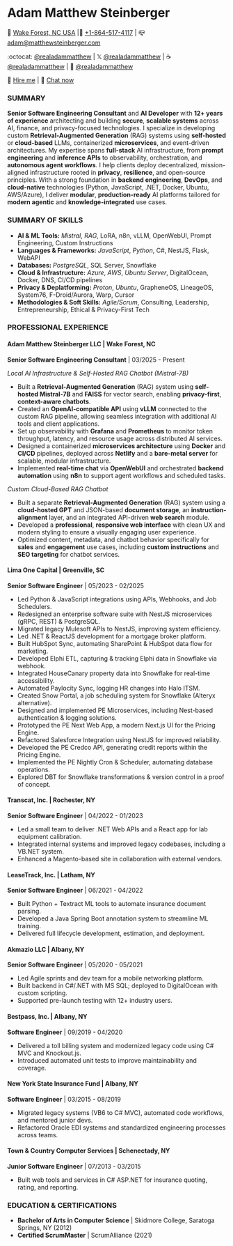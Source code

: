 # Adam Matthew Steinberger

📍 [Wake Forest, NC USA](https://www.openstreetmap.org/relation/179707) |📱 [+1-864-517-4117](tel:+18645174117) | 📪 [adam@matthewsteinberger.com](mailto:adam@matthewsteinberger.com)

:octocat: [@realadammatthew](https://github.com/realadammatthew) | 𝕏 [@realadammatthew](https://x.com/realadammatthew) | ☕ [@realadammatthew](https://coff.ee/realadammatthew) | 📅 [@realadammatthew](https://tidycal.com/realadammatthew)

💼 [Hire me](https://hire.adam.matthewsteinberger.com) | 💬 [Chat now](https://chat.adam.matthewsteinberger.com)

### SUMMARY

**Senior Software Engineering Consultant** and **AI Developer** with **12+ years of experience** architecting and building **secure**, **scalable systems** across AI, finance, and privacy-focused technologies. I specialize in developing custom **Retrieval-Augmented Generation** (RAG) systems using **self-hosted** or **cloud-based** LLMs, containerized **microservices**, and event-driven architectures. My expertise spans **full-stack** AI infrastructure, from **prompt engineering** and **inference APIs** to observability, orchestration, and **autonomous agent workflows**. I help clients deploy decentralized, mission-aligned infrastructure rooted in **privacy**, **resilience**, and open-source principles. With a strong foundation in **backend engineering**, **DevOps**, and **cloud-native** technologies (Python, JavaScript, .NET, Docker, Ubuntu, AWS/Azure), I deliver **modular**, **production-ready** AI platforms tailored for **modern agentic** and **knowledge-integrated** use cases.

### SUMMARY OF SKILLS

- **AI & ML Tools:** _Mistral_, _RAG_, LoRA, n8n, vLLM, OpenWebUI, Prompt Engineering, Custom Instructions
- **Languages & Frameworks:** _JavaScript_, _Python_, C#, NestJS, Flask, WebAPI
- **Databases:** _PostgreSQL_, SQL Server, Snowflake
- **Cloud & Infrastructure:** _Azure_, _AWS_, _Ubuntu Server_, DigitalOcean, Docker, DNS, CI/CD pipelines
- **Privacy & Deplatforming:** _Proton_, _Ubuntu_, GrapheneOS, LineageOS, System76, F-Droid/Aurora, Warp, Cursor
- **Methodologies & Soft Skills:** _Agile/Scrum_, Consulting, Leadership, Entrepreneurship, Ethical & Privacy-First Tech

### PROFESSIONAL EXPERIENCE

#### Adam Matthew Steinberger LLC | Wake Forest, NC

**Senior Software Engineering Consultant** | 03/2025 - Present

_Local AI Infrastructure & Self-Hosted RAG Chatbot (Mistral-7B)_

- Built a **Retrieval-Augmented Generation** (RAG) system using **self-hosted Mistral-7B** and **FAISS** for vector search, enabling **privacy-first**, **context-aware chatbots**.
- Created an **OpenAI-compatible API** using **vLLM** connected to the custom RAG pipeline, allowing seamless integration with additional AI tools and client applications.
- Set up observability with **Grafana** and **Prometheus** to monitor token throughput, latency, and resource usage across distributed AI services.
- Designed a containerized **microservices architecture** using **Docker** and **CI/CD** pipelines, deployed across **Netlify** and a **bare-metal server** for scalable, modular infrastructure.
- Implemented **real-time chat** via **OpenWebUI** and orchestrated **backend automation** using **n8n** to support agent workflows and scheduled tasks.

_Custom Cloud-Based RAG Chatbot_
- Built a separate **Retrieval-Augmented Generation** (RAG) system using a **cloud-hosted GPT** and JSON-based **document storage**, an **instruction-alignment** layer, and an integrated API-driven **web search** module.
- Developed a **professional**, **responsive web interface** with clean UX and modern styling to ensure a visually engaging user experience.
- Optimized content, metadata, and chatbot behavior specifically for **sales** and **engagement** use cases, including **custom instructions** and **SEO targeting** for chatbot services.

#### Lima One Capital | Greenville, SC

**Senior Software Engineer** | 05/2023 - 02/2025

- Led Python & JavaScript integrations using APIs, Webhooks, and Job Schedulers.
- Redesigned an enterprise software suite with NestJS microservices (gRPC, REST) & PostgreSQL.
- Migrated legacy Mulesoft APIs to NestJS, improving system efficiency.
- Led .NET & ReactJS development for a mortgage broker platform.
- Built HubSpot Sync, automating SharePoint & HubSpot data flow for marketing.
- Developed Elphi ETL, capturing & tracking Elphi data in Snowflake via webhook.
- Integrated HouseCanary property data into Snowflake for real-time accessibility.
- Automated Paylocity Sync, logging HR changes into Halo ITSM.
- Created Snow Portal, a job scheduling system for Snowflake (Alteryx alternative).
- Designed and implemented PE Microservices, including Nest-based authentication & logging solutions.
- Prototyped the PE Next Web App, a modern Next.js UI for the Pricing Engine.
- Refactored Salesforce Integration using NestJS for improved reliability.
- Developed the PE Credco API, generating credit reports within the Pricing Engine.
- Implemented the PE Nightly Cron & Scheduler, automating database operations.
- Explored DBT for Snowflake transformations & version control in a proof of concept.

#### Transcat, Inc. | Rochester, NY

**Senior Software Engineer** | 04/2022 - 01/2023

- Led a small team to deliver .NET Web APIs and a React app for lab equipment calibration.
- Integrated internal systems and improved legacy codebases, including a VB.NET system.
- Enhanced a Magento-based site in collaboration with external vendors.

#### LeaseTrack, Inc. | Latham, NY

**Senior Software Engineer** | 06/2021 - 04/2022

- Built Python + Textract ML tools to automate insurance document parsing.
- Developed a Java Spring Boot annotation system to streamline ML training.
- Delivered full lifecycle development, estimation, and deployment.

#### Akmazio LLC | Albany, NY

**Senior Software Engineer** | 05/2020 - 05/2021

- Led Agile sprints and dev team for a mobile networking platform.
- Built backend in C#/.NET with MS SQL; deployed to DigitalOcean with custom scripting.
- Supported pre-launch testing with 12+ industry users.

#### Bestpass, Inc. | Albany, NY

**Software Engineer** | 09/2019 - 04/2020

- Delivered a toll billing system and modernized legacy code using C# MVC and Knockout.js.
- Introduced automated unit tests to improve maintainability and coverage.

#### New York State Insurance Fund | Albany, NY

**Software Engineer** | 03/2015 - 08/2019

- Migrated legacy systems (VB6 to C# MVC), automated code workflows, and mentored junior devs.
- Refactored Oracle EDI systems and standardized engineering processes across teams.

#### Town & Country Computer Services | Schenectady, NY

**Junior Software Engineer** | 07/2013 - 03/2015

- Built web tools and services in C# ASP.NET for insurance quoting, rating, and reporting.

### EDUCATION & CERTIFICATIONS

- **Bachelor of Arts in Computer Science** | Skidmore College, Saratoga Springs, NY (2012)
- **Certified ScrumMaster** | ScrumAlliance (2021)

